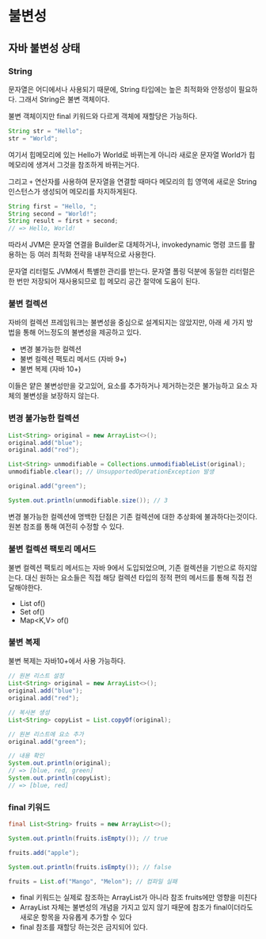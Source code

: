 # 불변성

## 자바 불변성 상태

### String

문자열은 어디에서나 사용되기 때문에, String 타입에는 높은 최적화와 안정성이 필요하다. 그래서 String은 불변 객체이다.

불변 객체이지만 final 키워드와 다르게 객체에 재할당은 가능하다.

```java
String str = "Hello";
str = "World";
```
여기서 힙메모리에 있는 Hello가 World로 바뀌는게 아니라 새로운 문자열 World가 힙 메모리에 생겨서 그것을 참조하게 바뀌는거다.

그리고 `+` 연산자를 사용하여 문자열을 연결할 때마다 메모리의 힙 영역에 새로운 String 인스턴스가 생성되어 메모리를 차지하게된다.

```java
String first = "Hello, ";
String second = "World!";
String result = first + second;
// => Hello, World!
```

따라서 JVM은 문자열 연결을 Builder로 대체하거나, invokedynamic 명령 코드를 활용하는 등 여러 최적화 전략을 내부적으로 사용한다.

문자열 리터럴도 JVM에서 특별한 관리를 받는다. 문자열 폴링 덕분에 동일한 리터럴은 한 번만 저장되어 재사용되므로 힙 메모리 공간 절약에 도움이 된다.


### 불변 컬렉션

자바의 컬렉션 프레임워크는 불변성을 중심으로 설계되지는 않았지만, 아래 세 가지 방법을 통해 어느정도의 불변성을 제공하고 있다.
- 변경 불가능한 컬렉션
- 불변 컬렉션 팩토리 메서드 (자바 9+)
- 불변 복제 (자바 10+)

이들은 얕은 불변성만을 갖고있어, 요소를 추가하거나 제거하는것은 불가능하고 요소 자체의 불변성을 보장하지 않는다.

### 변경 불가능한 컬렉션

```java
List<String> original = new ArrayList<>();
original.add("blue");
original.add("red");

List<String> unmodifiable = Collections.unmodifiableList(original);
unmodifiable.clear(); // UnsupportedOperationException 발생

original.add("green");

System.out.println(unmodifiable.size()); // 3
```

변경 불가능한 컬렉션에 명백한 단점은 기존 컬렉션에 대한 추상화에 불과하다는것이다. 원본 참조를 통해 여전히 수정할 수 있다.

### 불변 컬렉션 팩토리 메서드

불변 컬렉션 팩토리 메서드는 자바 9에서 도입되었으며, 기존 컬렉션을 기반으로 하지않는다. 대신 원하는 요소들은 직접 해당 컬렉션 타입의 정적 편의 메서드를 통해 직접 전달해야한다.

- List<E> of()
- Set<E> of()
- Map<K,V> of()

### 불변 복제

불변 복제는 자바10+에서 사용 가능하다.

```java
// 원본 리스트 설정
List<String> original = new ArrayList<>();
original.add("blue");
original.add("red");

// 복사본 생성
List<String> copyList = List.copyOf(original);

// 원본 리스트에 요소 추가
original.add("green");

// 내용 확인
System.out.println(original);
// => [blue, red, green]
System.out.println(copyList);
// => [blue, red]
```

### final 키워드

```java
final List<String> fruits = new ArrayList<>();

System.out.println(fruits.isEmpty()); // true

fruits.add("apple");

System.out.println(fruits.isEmpty()); // false

fruits = List.of("Mango", "Melon"); // 컴파일 실패
```

- final 키워드는 실제로 참조하는 ArrayList가 아니라 참조 fruits에만 영향을 미친다
- ArrayList 자체는 불변성의 개념을 가지고 있지 않기 때문에 참조가 final이더라도 새로운 항목을 자유롭게 추가할 수 있다
- final 참조를 재할당 하는것은 금지되어 있다.



